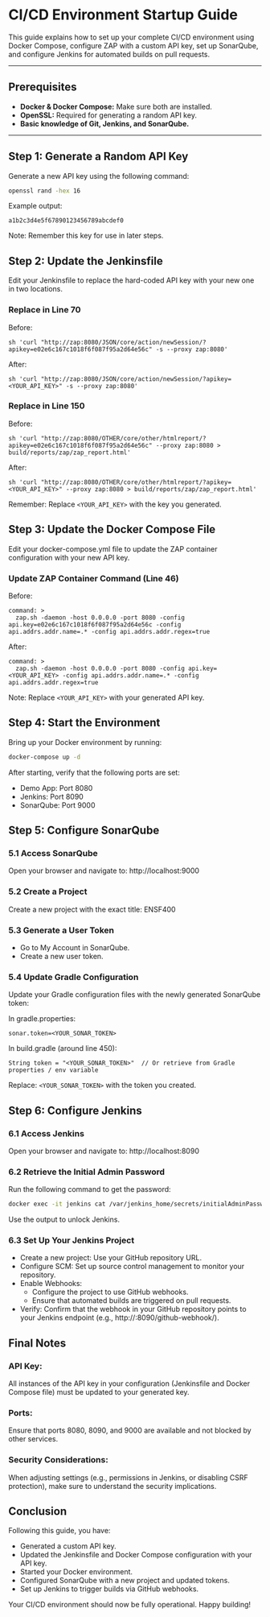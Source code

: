 # CI/CD Environment Startup Guide

This guide explains how to set up your complete CI/CD environment using Docker Compose, configure ZAP with a custom API key, set up SonarQube, and configure Jenkins for automated builds on pull requests.

---

## Prerequisites

- **Docker & Docker Compose:** Make sure both are installed.
- **OpenSSL:** Required for generating a random API key.
- **Basic knowledge of Git, Jenkins, and SonarQube.**

---

## Step 1: Generate a Random API Key

Generate a new API key using the following command:

```bash
openssl rand -hex 16
```

Example output:
```
a1b2c3d4e5f67890123456789abcdef0
```

Note: Remember this key for use in later steps.

## Step 2: Update the Jenkinsfile

Edit your Jenkinsfile to replace the hard-coded API key with your new one in two locations.

### Replace in Line 70
Before:
```
sh 'curl "http://zap:8080/JSON/core/action/newSession/?apikey=e02e6c167c1018f6f087f95a2d64e56c" -s --proxy zap:8080'
```

After:
```
sh 'curl "http://zap:8080/JSON/core/action/newSession/?apikey=<YOUR_API_KEY>" -s --proxy zap:8080'
```

### Replace in Line 150
Before:
```
sh 'curl "http://zap:8080/OTHER/core/other/htmlreport/?apikey=e02e6c167c1018f6f087f95a2d64e56c" --proxy zap:8080 > build/reports/zap/zap_report.html'
```

After:
```
sh 'curl "http://zap:8080/OTHER/core/other/htmlreport/?apikey=<YOUR_API_KEY>" --proxy zap:8080 > build/reports/zap/zap_report.html'
```

Remember: Replace `<YOUR_API_KEY>` with the key you generated.

## Step 3: Update the Docker Compose File

Edit your docker-compose.yml file to update the ZAP container configuration with your new API key.

### Update ZAP Container Command (Line 46)
Before:
```
command: >
  zap.sh -daemon -host 0.0.0.0 -port 8080 -config api.key=e02e6c167c1018f6f087f95a2d64e56c -config api.addrs.addr.name=.* -config api.addrs.addr.regex=true 
```

After:
```
command: >
  zap.sh -daemon -host 0.0.0.0 -port 8080 -config api.key=<YOUR_API_KEY> -config api.addrs.addr.name=.* -config api.addrs.addr.regex=true 
```

Note: Replace `<YOUR_API_KEY>` with your generated API key.

## Step 4: Start the Environment

Bring up your Docker environment by running:

```bash
docker-compose up -d
```

After starting, verify that the following ports are set:

- Demo App: Port 8080
- Jenkins: Port 8090
- SonarQube: Port 9000

## Step 5: Configure SonarQube

### 5.1 Access SonarQube
Open your browser and navigate to:
http://localhost:9000

### 5.2 Create a Project
Create a new project with the exact title: ENSF400

### 5.3 Generate a User Token
- Go to My Account in SonarQube.
- Create a new user token.

### 5.4 Update Gradle Configuration
Update your Gradle configuration files with the newly generated SonarQube token:

In gradle.properties:
```
sonar.token=<YOUR_SONAR_TOKEN>
```

In build.gradle (around line 450):
```
String token = "<YOUR_SONAR_TOKEN>"  // Or retrieve from Gradle properties / env variable
```

Replace: `<YOUR_SONAR_TOKEN>` with the token you created.

## Step 6: Configure Jenkins

### 6.1 Access Jenkins
Open your browser and navigate to:
http://localhost:8090

### 6.2 Retrieve the Initial Admin Password
Run the following command to get the password:

```bash
docker exec -it jenkins cat /var/jenkins_home/secrets/initialAdminPassword
```

Use the output to unlock Jenkins.

### 6.3 Set Up Your Jenkins Project
- Create a new project: Use your GitHub repository URL.
- Configure SCM: Set up source control management to monitor your repository.
- Enable Webhooks:
  - Configure the project to use GitHub webhooks.
  - Ensure that automated builds are triggered on pull requests.
- Verify: Confirm that the webhook in your GitHub repository points to your Jenkins endpoint (e.g., http://<your-domain-or-ip>:8090/github-webhook/).

## Final Notes

### API Key:
All instances of the API key in your configuration (Jenkinsfile and Docker Compose file) must be updated to your generated key.

### Ports:
Ensure that ports 8080, 8090, and 9000 are available and not blocked by other services.

### Security Considerations:
When adjusting settings (e.g., permissions in Jenkins, or disabling CSRF protection), make sure to understand the security implications.

## Conclusion

Following this guide, you have:

- Generated a custom API key.
- Updated the Jenkinsfile and Docker Compose configuration with your API key.
- Started your Docker environment.
- Configured SonarQube with a new project and updated tokens.
- Set up Jenkins to trigger builds via GitHub webhooks.

Your CI/CD environment should now be fully operational. Happy building!